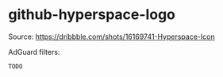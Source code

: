# github-hyperspace-logo

Source: https://dribbble.com/shots/16169741-Hyperspace-Icon

AdGuard filters:

```
TODO
```
